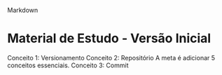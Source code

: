Markdown

# Material de Estudo - Versão Inicial

 Conceito 1: Versionamento
 Conceito 2: Repositório
 A meta é adicionar 5 conceitos essenciais.
Conceito 3: Commit
